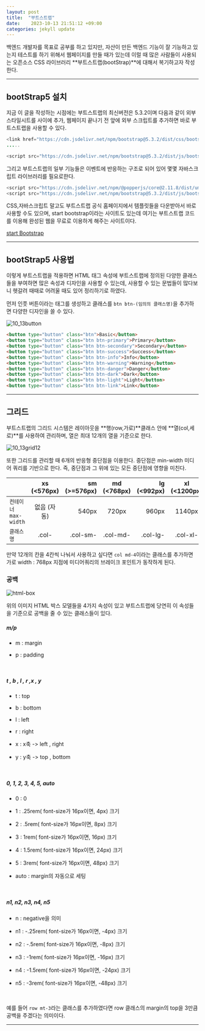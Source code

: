 ```yaml
---
layout: post
title:  "부트스트랩" 
date:    2023-10-13 21:51:12 +09:00
categories: jekyll update
---
```



백엔드 개발자를 목표로 공부를 하고 있지만, 자산이 만든 백엔드 기능이 잘 기능하고 있는지 테스트를 하기 위해서 웹페이지를 만들 때가 있는데 이럴 때 많은 사람들이 사용되는 오픈소스 CSS 라이브러리 **부트스트랩(bootStrap)**에 대해서 복기하고자 작성한다. <br>

---------------------------------------

bootStrap5 설치
-------------

지금 이 글을 작성하는 시점에는 부트스트랩의 최신버전은 5.3.2이며 다음과 같이 외부 스타일시트를 <head></head>사이에 추가, 웹페이지 </body></html> 끝나기 전 앞에 외부 스크립트를 추가하면 바로 부트스트랩을 사용할 수 있다.<br>

```java
<link href="https://cdn.jsdelivr.net/npm/bootstrap@5.3.2/dist/css/bootstrap.min.css" rel="stylesheet">
.....

<script src="https://cdn.jsdelivr.net/npm/bootstrap@5.3.2/dist/js/bootstrap.bundle.min.js"></script>
```


그리고 부트스트랩의 일부 기능들은 이벤트에 반응하는 구조로 되어 있어 몇몇 자바스크립트 라이브러리를 필요로한다.<br>

```java
<script src="https://cdn.jsdelivr.net/npm/@popperjs/core@2.11.8/dist/umd/popper.min.js"></script>
<script src="https://cdn.jsdelivr.net/npm/bootstrap@5.3.2/dist/js/bootstrap.min.js"></script>
```


CSS,자바스크립트 말고도 부트스트랩 공식 홈페이지에서 템플릿들을 다운받아서 바로 사용할 수도 있으며, start bootstrap이라는 사이트도 있는데 여기는 부트스트랩 코드를 이용해 완성된 웹을 무료로 이용하게 해주는 사이트이다.<br>

[start Bootstrap](https://startbootstrap.com/templates?showPro=false) 

---------------------------------------

bootStrap5 사용법
-------------

이렇게 부트스트랩을 적용하면 HTML 태그 속성에 부트스트랩에 정의된 다양한 클래스들을 부여하면 많은 속성과 디자인을 사용할 수 있는데, 사용할 수 있는 문법들이 많다보니 헷갈려 때때로 어려울 때도 있어 정리하기로 하였다.<br>

먼저 인풋 버튼이라는 태그를 생성하고 클래스를 ```btn btn-(임의의 클래스명)```을 추가하면 다양한 디자인을 쓸 수 있다.<br>

![10_13button](https://github.com/jiuseu/hyuntrace0915.github.io/assets/109057859/ed0f3a0d-0e1c-4c44-bf59-357d1e4ee607)


```html
<button type="button" class="btn">Basic</button>
<button type="button" class="btn btn-primary">Primary</button>
<button type="button" class="btn btn-secondary">Secondary</button>
<button type="button" class="btn btn-success">Success</button>
<button type="button" class="btn btn-info">Info</button>
<button type="button" class="btn btn-warning">Warning</button>
<button type="button" class="btn btn-danger">Danger</button>
<button type="button" class="btn btn-dark">Dark</button>
<button type="button" class="btn btn-light">Light</button>
<button type="button" class="btn btn-link">Link</button>
```

---------------------------------------

그리드
-------------

부트스트랩의 그리드 시스템은 레이아웃을 **행(row,가로)**클래스 안에 **열(col,세로)**를 사용하여 관리하며, 열은 최대 12개의 열을 기준으로 한다. <br>

![10_13grid12](https://github.com/jiuseu/hyuntrace0915.github.io/assets/109057859/d72b6875-fdc1-4f54-9835-a939b8f43029)


또한 그리드를 관리할 때 6개의 반응형 중단점을 이용한다. 중단점은 min-width 미디어 쿼리를 기반으로 한다. 즉, 중단점과 그 위에 있는 모든 중단점에 영향을 미친다.<br>

|  | xs (<576px) | sm (>=576px) |md (<768px) | lg (<992px)|xl (<1200px) | xxl (<1400px)|
|---|:---:|---:|:---:|---:|:---:|---:|
| `컨테이너 max-width` | 없음 (자동)| 540px | 720px | 960px | 1140px | 1320px |
| `클래스명` | .col- | .col-sm- | .col-md- | .col-lg- | .col-xl- | .col-xxl- |


만약 12개의 칸을 4칸씩 나눠서 사용하고 싶다면 ```col md-4```이라는 클래스를 추가하면 가로 width : 768px 지점에 미디어쿼리의 브레이크 포인트가 동작하게 된다.


### 공백

![html-box](https://github.com/jiuseu/hyuntrace0915.github.io/assets/109057859/e527f53f-7df0-4817-8f05-fbe53f0add90)

위의 이미지 HTML 박스 모델들을 4가지 속성이 있고 부트스트랩에 당연히 이 속성들을 기준으로 공백을 줄 수 있는 클래스들이 있다. <br>

##### m/p

- m : margin

- p : padding

<br>

##### t , b , l , r ,x , y

- t : top

- b : bottom

- l : left

- r : right

- x : x축 -> left , right

- y : y축 -> top , bottom

<br>

##### 0, 1, 2, 3, 4, 5, auto

- 0 : 0

- 1 : .25rem( font-size가 16px이면, 4px) 크기

- 2 : .5rem( font-size가 16px이면, 8px) 크기

- 3 : 1rem( font-size가 16px이면, 16px) 크기

- 4 : 1.5rem( font-size가 16px이면, 24px) 크기

- 5 : 3rem( font-size가 16px이면, 48px) 크기

- auto : margin의 자동으로 세팅

<br>

##### n1, n2, n3, n4, n5

- n : negative을 의미

- n1 : -.25rem( font-size가 16px이면, -4px) 크기

- n2 : -.5rem( font-size가 16px이면, -8px) 크기

- n3 : -1rem( font-size가 16px이면, -16px) 크기

- n4 : -1.5rem( font-size가 16px이면, -24px) 크기

- n5 : -3rem( font-size가 16px이면, -48px) 크기

<br>

예를 들어 ```row mt-3```라는 클래스를 추가하였다면 row 클래스의 margin의 top을 3만큼 공백을 주겠다는 의미이다.


---------------------------------------




[jekyll-docs]: https://jekyllrb.com/docs/home
[jekyll-gh]:   https://github.com/jekyll/jekyll
[jekyll-talk]: https://talk.jekyllrb.com/
